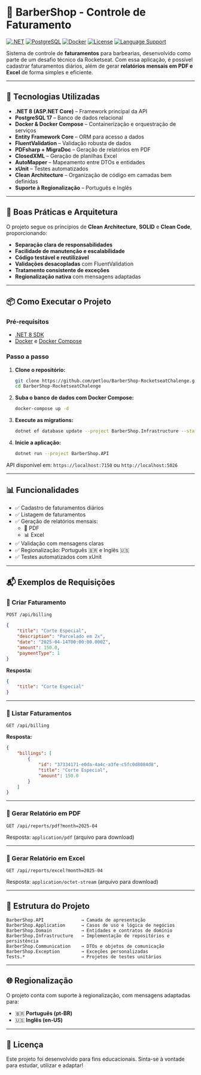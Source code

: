 # 💈 BarberShop - Controle de Faturamento

[![.NET](https://img.shields.io/badge/.NET-8.0-blueviolet?logo=dotnet)](https://dotnet.microsoft.com/)
[![PostgreSQL](https://img.shields.io/badge/PostgreSQL-17-blue?logo=postgresql)](https://www.postgresql.org/)
[![Docker](https://img.shields.io/badge/Docker-Ready-blue?logo=docker)](https://www.docker.com/)
[![License](https://img.shields.io/badge/license-MIT-green)](#📃-licença)
[![Language Support](https://img.shields.io/badge/i18n-pt%20%7C%20en-yellowgreen)](#🌐-regionalização)

Sistema de controle de **faturamentos** para barbearias, desenvolvido como parte de um desafio técnico da Rocketseat. Com essa aplicação, é possível cadastrar faturamentos diários, além de gerar **relatórios mensais em PDF e Excel** de forma simples e eficiente.

---

## 🚀 Tecnologias Utilizadas

- **.NET 8 (ASP.NET Core)** – Framework principal da API
- **PostgreSQL 17** – Banco de dados relacional
- **Docker & Docker Compose** – Containerização e orquestração de serviços
- **Entity Framework Core** – ORM para acesso a dados
- **FluentValidation** – Validação robusta de dados
- **PDFsharp + MigraDoc** – Geração de relatórios em PDF
- **ClosedXML** – Geração de planilhas Excel
- **AutoMapper** – Mapeamento entre DTOs e entidades
- **xUnit** – Testes automatizados
- **Clean Architecture** – Organização de código em camadas bem definidas
- **Suporte à Regionalização** – Português e Inglês

---

## 🧠 Boas Práticas e Arquitetura

O projeto segue os princípios de **Clean Architecture**, **SOLID** e **Clean Code**, proporcionando:

- **Separação clara de responsabilidades**
- **Facilidade de manutenção e escalabilidade**
- **Código testável e reutilizável**
- **Validações desacopladas** com FluentValidation
- **Tratamento consistente de exceções**
- **Regionalização nativa** com mensagens adaptadas

---

## 📦 Como Executar o Projeto

### Pré-requisitos

- [.NET 8 SDK](https://dotnet.microsoft.com/en-us/download)
- [Docker](https://www.docker.com/) e [Docker Compose](https://docs.docker.com/compose/)

### Passo a passo

1. **Clone o repositório:**

   ```bash
   git clone https://github.com/petlou/BarberShop-RocketseatChalenge.git
   cd BarberShop-RocketseatChalenge
   ```

2. **Suba o banco de dados com Docker Compose:**

   ```bash
   docker-compose up -d
   ```

3. **Execute as migrations:**

   ```bash
   dotnet ef database update --project BarberShop.Infrastructure --startup-project BarberShop.API
   ```

4. **Inicie a aplicação:**

   ```bash
   dotnet run --project BarberShop.API
   ```

API disponível em: `https://localhost:7150` ou `http://localhost:5026`

---

## 📊 Funcionalidades

- ✅ Cadastro de faturamentos diários
- ✅ Listagem de faturamentos
- ✅ Geração de relatórios mensais:
  - 📄 PDF
  - 📊 Excel
- ✅ Validação com mensagens claras
- ✅ Regionalização: Português 🇧🇷 e Inglês 🇺🇸
- ✅ Testes automatizados com xUnit

---

## 📬 Exemplos de Requisições

### 🔹 Criar Faturamento

`POST /api/billing`

```json
{
	"title": "Corte Especial",
	"description": "Parcelado em 2x",
	"date": "2025-04-14T00:00:00.000Z",
	"amount": 150.0,
	"paymentType": 1
}
```

**Resposta:**

```json
{
	"title": "Corte Especial"
}
```

---

### 🔹 Listar Faturamentos

`GET /api/billing`

**Resposta:**

```json
{
	"billings": [
		{
			"id": "37334171-e0da-4a4c-a3fe-c5fc0d8084d8",
			"title": "Corte Especial",
			"amount": 150.0
		}
	]
}
```

---

### 🔹 Gerar Relatório em PDF

`GET /api/reports/pdf?month=2025-04`

Resposta: `application/pdf` (arquivo para download)

---

### 🔹 Gerar Relatório em Excel

`GET /api/reports/excel?month=2025-04`

Resposta: `application/octet-stream` (arquivo para download)

---

## 📁 Estrutura do Projeto

```
BarberShop.API              → Camada de apresentação
BarberShop.Application      → Casos de uso e lógica de negócios
BarberShop.Domain           → Entidades e contratos de domínio
BarberShop.Infrastructure   → Implementação de repositórios e persistência
BarberShop.Communication    → DTOs e objetos de comunicação
BarberShop.Exception        → Exceções personalizadas
Tests.*                     → Projetos de testes unitários
```

---

## 🌐 Regionalização

O projeto conta com suporte à regionalização, com mensagens adaptadas para:

- 🇧🇷 **Português (pt-BR)**
- 🇺🇸 **Inglês (en-US)**

---

## 📃 Licença

Este projeto foi desenvolvido para fins educacionais. Sinta-se à vontade para estudar, utilizar e adaptar!
